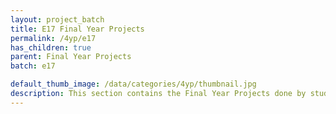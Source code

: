 ```yaml
---
layout: project_batch
title: E17 Final Year Projects
permalink: /4yp/e17
has_children: true
parent: Final Year Projects
batch: e17

default_thumb_image: /data/categories/4yp/thumbnail.jpg
description: This section contains the Final Year Projects done by students as a part of CO421 & CO 425 in their final year
---
```

